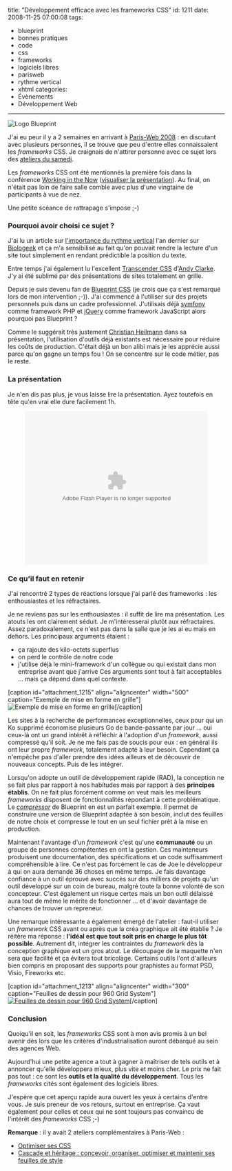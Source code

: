 title: "Développement efficace avec les frameworks CSS"
id: 1211
date: 2008-11-25 07:00:08
tags: 
- blueprint
- bonnes pratiques
- code
- css
- frameworks
- logiciels libres
- parisweb
- rythme vertical
- xhtml
categories: 
- Évènements
- Développement Web
---

![](https://oncletom.io/images/2008/11/blueprint-logo.png "Logo Blueprint")

J'ai eu peur il y a 2 semaines en arrivant à [Paris-Web 2008](https://oncletom.io/2008/11/20/paris-web-2008-webdesign-qualite-standards/) : en discutant avec plusieurs personnes, il se trouve que peu d'entre elles connaissaient les _frameworks_ CSS. Je craignais de n'attirer personne avec ce sujet lors des [ateliers du samedi](http://www.paris-web.fr/2008/-samedi-15-novembre-technique-).

Les _frameworks_ CSS ont été mentionnés la première fois dans la conférence [Working in the Now](http://www.wait-till-i.com/2008/10/31/working-in-the-now/) ([visualiser la présentation](http://www.slideshare.net/cheilmann/working-in-the-now-presentation "Visualiser la présentation Working in the Now de Christian Heilmann")). Au final, on n'était pas loin de faire salle comble avec plus d'une vingtaine de participants à vue de nez.

Une petite scéance de rattrapage s'impose ;-)

<!--more-->

### Pourquoi avoir choisi ce sujet ?

J'ai lu un article sur [l'importance du rythme vertical](http://www.biologeek.com/ergonomie,informatique/l-importance-du-rythme-vertical-en-design-css/) l'an dernier sur [Biologeek](http://www.biologeek.com) et ça m'a sensibilisé au fait qu'on pouvait rendre la lecture d'un site tout simplement en rendant prédictible la position du texte.

Entre temps j'ai également lu l'excellent [Transcender CSS](https://oncletom.io/2007/12/11/critique-transcender-css-sublimez-design-web/) d'[Andy Clarke](http://www.stuffandnonsense.co.uk). J'y ai été sublimé par des présentations de sites totalement en grille.

Depuis je suis devenu fan de [Blueprint CSS](http://www.blueprintcss.org/) (je crois que ça s'est remarqué lors de mon intervention ;-)). J'ai commencé à l'utiliser sur des projets personnels puis dans un cadre professionnel. J'utilisais déjà [symfony](http://www.symfony-project.org) comme framework PHP et [jQuery](http://jquery.com) comme framework JavaScript alors pourquoi pas Blueprint ?

Comme le suggérait très justement [Christian Heilmann](http://www.wait-till-i.com) dans sa présentation, l'utilisation d'outils déjà existants est nécessaire pour réduire les coûts de production. C'était déjà un bon alibi mais je les apprécie aussi parce qu'on gagne un temps fou ! On se concentre sur le code métier, pas le reste.

### La présentation

Je n'en dis pas plus, je vous laisse lire la présentation. Ayez toutefois en tête qu'en vrai elle dure facilement 1h.
<div style="text-align:center"><object classid="clsid:d27cdb6e-ae6d-11cf-96b8-444553540000" width="425" height="355" codebase="http://download.macromedia.com/pub/shockwave/cabs/flash/swflash.cab#version=6,0,40,0"><param name="allowFullScreen" value="true" /><param name="allowScriptAccess" value="always" /><param name="src" value="http://static.slideshare.net/swf/ssplayer2.swf?doc=pariswebdeveloppementefficaceframeworkscss-1226764594180788-9&amp;stripped_title=dveloppement-efficace-avec-les-frameworks-css-presentation" /><embed type="application/x-shockwave-flash" width="425" height="355" src="http://static.slideshare.net/swf/ssplayer2.swf?doc=pariswebdeveloppementefficaceframeworkscss-1226764594180788-9&amp;stripped_title=dveloppement-efficace-avec-les-frameworks-css-presentation" allowscriptaccess="always" allowfullscreen="true"></embed></object></div>

### Ce qu'il faut en retenir

J'ai rencontré 2 types de réactions lorsque j'ai parlé des frameworks : les enthousiastes et les réfractaires.

Je ne reviens pas sur les enthousiastes : il suffit de lire ma présentation. Les atouts les ont clairement séduit.
Je m'intéresserai plutôt aux réfractaires. Assez paradoxalement, ce n'est pas dans la salle que je les ai eu mais en dehors. Les principaux arguments étaient :

*   ça rajoute des kilo-octets superflus
*   on perd le contrôle de notre code
*   j'utilise déjà le mini-framework d'un collègue ou qui existait dans mon entreprise avant que j'arrive
Ces arguments sont tout à fait acceptables ... mais ça dépend dans quel contexte.

[caption id="attachment_1215" align="aligncenter" width="500" caption="Exemple de mise en forme en grille"]![Exemple de mise en forme en grille](https://oncletom.io/images/2008/11/blueprint-sample.png "Exemple de mise en forme en grille")[/caption]

Les sites à la recherche de performances exceptionnelles, ceux pour qui un Ko supprimé économise plusieurs Go de bande-passante par jour ... oui ceux-là ont un grand intérêt à réfléchir à l'adoption d'un _framework_, aussi compressé qu'il soit.
Je ne me fais pas de soucis pour eux : en général ils ont leur propre _framework_, totalement adapté à leur besoin. Cependant ça n'empêche pas d'aller prendre des idées ailleurs et de découvrir de nouveaux concepts. Puis de les intégrer.

Lorsqu'on adopte un outil de développement rapide (RAD), la conception ne se fait plus par rapport à nos habitudes mais par rapport à des **principes établis**. On ne fait plus forcément comme on veut mais les meilleurs _frameworks_ disposent de fonctionnalités répondant à cette problématique. Le [_compressor_](http://www.jdclayton.com/blueprints_compress_a_walkthrough.html) de Blueprint en est un parfait exemple.
Il permet de construire une version de Blueprint adaptée à son besoin, inclut des feuilles de notre choix et compresse le tout en un seul fichier prêt à la mise en production.

Maintenant l'avantage d'un _framework_ c'est qu'une **communauté** ou un groupe de personnes compétentes en ont la gestion. Ces mainteneurs produisent une documentation, des spécifications et un code suffisamment compréhensible à lire. Ce n'est pas forcément le cas de Joe le développeur à qui on aura demandé 36 choses en même temps.
Je fais davantage confiance à un outil éprouvé avec succès sur des milliers de projets qu'un outil développé sur un coin de bureau, malgré toute la bonne volonté de son concepteur.
C'est également un risque certes mais un bon outil délaissé aura tout de même le mérite de fonctionner ... et d'avoir davantage de chances de trouver un repreneur.

Une remarque intéressante a également émergé de l'atelier : faut-il utiliser un _framework_ CSS avant ou après que la créa graphique ait été établie ?
Je réitère ma réponse : **l'idéal est que tout soit pris en charge le plus tôt possible**. Autrement dit, intégrer les contraintes du _framework_ dès la conception graphique est un gros atout. Le découpage de la maquette n'en sera que facilité et ça évitera tout bricolage.
Certains outils l'ont d'ailleurs bien compris en proposant des supports pour graphistes au format PSD, Visio, Fireworks etc.

[caption id="attachment_1213" align="aligncenter" width="300" caption="Feuilles de dessin pour 960 Grid System"][![Feuilles de dessin pour 960 Grid System](https://oncletom.io/images/2008/11/960-sketch-sheets-300x232.png "Feuilles de dessin pour 960 Grid System")](https://oncletom.io/images/2008/11/960-sketch-sheets.png)[/caption]

### Conclusion

Quoiqu'il en soit, les _frameworks_ CSS sont à mon avis promis à un bel avenir dès lors que les critères d'industrialisation auront débarqué au sein des agences Web.

Aujourd'hui une petite agence a tout à gagner à maîtriser de tels outils et à annoncer qu'elle développera mieux, plus vite et moins cher. Le prix ne fait pas tout : ce sont les **outils et la qualité du développement**. Tous les _frameworks_ cités sont également des logiciels libres.

J'espère que cet aperçu rapide aura ouvert les yeux à certains d'entre vous. Je suis preneur de vos retours, surtout en entreprise. Ça vaut également pour celles et ceux qui ne sont toujours pas convaincu de l'intérêt des _frameworks_ CSS ;-)

**Remarque** : il y avait 2 ateliers complémentaires à Paris-Web :

*   [Optimiser ses CSS](http://css.mammouthland.net/parisweb/optimisation-css.php)
*   [Cascade et héritage : concevoir, organiser, optimiser et maintenir ses feuilles de style](http://romy.tetue.net/spip.php?article555)